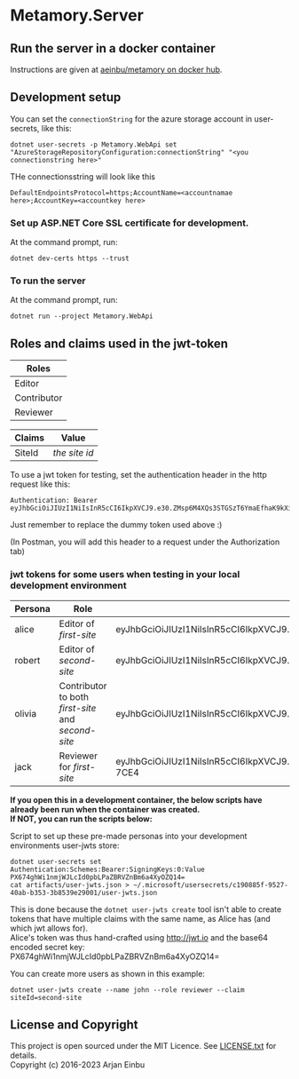 # Metamory.Server

## Run the server in a docker container
Instructions are given at [aeinbu/metamory on docker hub](https://hub.docker.com/repository/docker/aeinbu/metamory/general).

## Development setup

You can set the `connectionString` for the azure storage account in user-secrets, like this:
```console
dotnet user-secrets -p Metamory.WebApi set "AzureStorageRepositoryConfiguration:connectionString" "<you connectionstring here>"
```

THe connectionsstring will look like this
```
DefaultEndpointsProtocol=https;AccountName=<accountnamae here>;AccountKey=<accountkey here>

```


### Set up ASP.NET Core SSL certificate for development.
At the command prompt, run:
```console
dotnet dev-certs https --trust
```

### To run the server
At the command prompt, run:
```console
dotnet run --project Metamory.WebApi
```

## Roles and claims used in the jwt-token

|Roles      |
|-----------|
|Editor     |
|Contributor|
|Reviewer   |

|Claims|Value        |
|------|-------------|
|SiteId|_the site id_|

To use a jwt token for testing, set the authentication header in the http request like this:
````
Authentication: Bearer eyJhbGciOiJIUzI1NiIsInR5cCI6IkpXVCJ9.e30.ZMsp6M4XQs3STGSzT6YmaEfhaK9kXiXeQ7AJLHn57SY
````
Just remember to replace the dummy token used above :)

(In Postman, you will add this header to a request under the Authorization tab)

### jwt tokens for some users when testing in your local development environment


|Persona|Role                                              |JWT Bearer token|
|-------|--------------------------------------------------|----------------|
|alice  |Editor of _first-site_                            |eyJhbGciOiJIUzI1NiIsInR5cCI6IkpXVCJ9.eyJ1bmlxdWVfbmFtZSI6ImFsaWNlIiwic3ViIjoiYWxpY2UiLCJqdGkiOiI5MWEwYmRjZSIsInJvbGUiOiJlZGl0b3IiLCJzaXRlSWQiOiJmaXJzdC1zaXRlIiwiYXVkIjpbImh0dHA6Ly9sb2NhbGhvc3Q6NDkzNDIiLCJodHRwczovL2xvY2FsaG9zdDo0NDM3MCIsImh0dHBzOi8vbG9jYWxob3N0OjUwMDEiLCJodHRwOi8vbG9jYWxob3N0OjUwMDAiXSwibmJmIjoxNjkwNDcwNjY3LCJleHAiOjE2OTg0MTk0NjcsImlhdCI6MTY5MDQ3MDY2NywiaXNzIjoiZG90bmV0LXVzZXItand0cyJ9.rn55WPoc_nWesrIpIZmTh19JEIRYPeDnnsjAWVLh9BA|
|robert |Editor of _second-site_                           |eyJhbGciOiJIUzI1NiIsInR5cCI6IkpXVCJ9.eyJ1bmlxdWVfbmFtZSI6ImFsaWNlIiwic3ViIjoiYWxpY2UiLCJqdGkiOiI5MWEwYmRjZSIsInJvbGUiOiJlZGl0b3IiLCJzaXRlSWQiOiJmaXJzdC1zaXRlIiwiYXVkIjpbImh0dHA6Ly9sb2NhbGhvc3Q6NDkzNDIiLCJodHRwczovL2xvY2FsaG9zdDo0NDM3MCIsImh0dHBzOi8vbG9jYWxob3N0OjUwMDEiLCJodHRwOi8vbG9jYWxob3N0OjUwMDAiXSwibmJmIjoxNjkwNDcwNjY3LCJleHAiOjE2OTg0MTk0NjcsImlhdCI6MTY5MDQ3MDY2NywiaXNzIjoiZG90bmV0LXVzZXItand0cyJ9.rn55WPoc_nWesrIpIZmTh19JEIRYPeDnnsjAWVLh9BA|
|olivia |Contributor to both _first-site_ and _second-site_|eyJhbGciOiJIUzI1NiIsInR5cCI6IkpXVCJ9.eyJ1bmlxdWVfbmFtZSI6ImFsaWNlIiwic3ViIjoiYWxpY2UiLCJqdGkiOiI5MWEwYmRjZSIsInJvbGUiOiJlZGl0b3IiLCJzaXRlSWQiOiJmaXJzdC1zaXRlIiwiYXVkIjpbImh0dHA6Ly9sb2NhbGhvc3Q6NDkzNDIiLCJodHRwczovL2xvY2FsaG9zdDo0NDM3MCIsImh0dHBzOi8vbG9jYWxob3N0OjUwMDEiLCJodHRwOi8vbG9jYWxob3N0OjUwMDAiXSwibmJmIjoxNjkwNDcwNjY3LCJleHAiOjE2OTg0MTk0NjcsImlhdCI6MTY5MDQ3MDY2NywiaXNzIjoiZG90bmV0LXVzZXItand0cyJ9.rn55WPoc_nWesrIpIZmTh19JEIRYPeDnnsjAWVLh9BA|
|jack   |Reviewer for _first-site_                         |eyJhbGciOiJIUzI1NiIsInR5cCI6IkpXVCJ9.eyJ1bmlxdWVfbmFtZSI6ImphY2siLCJzdWIiOiJqYWNrIiwianRpIjoiOTYxMjk5MjAiLCJyb2xlIjoicmV2aWV3ZXIiLCJzaXRlSWQiOiJmaXJzdC1zaXRlIiwiYXVkIjpbImh0dHA6Ly9sb2NhbGhvc3Q6NDkzNDIiLCJodHRwczovL2xvY2FsaG9zdDo0NDM3MCIsImh0dHBzOi8vbG9jYWxob3N0OjUwMDEiLCJodHRwOi8vbG9jYWxob3N0OjUwMDAiXSwibmJmIjoxNjkwNDcwNzE3LCJleHAiOjE2OTg0MTk1MTcsImlhdCI6MTY5MDQ3MDcxOCwiaXNzIjoiZG90bmV0LXVzZXItand0cyJ9.fNJL09DI5SW-4eKelFEuwgaI0Ju9CIJ-uYClwm-7CE4|

__If you open this in a development container, the below scripts have already been run when the container was created.__  
__If NOT, you can run the scripts below:__

Script to set up these pre-made personas into your development environments user-jwts store:
```console
dotnet user-secrets set Authentication:Schemes:Bearer:SigningKeys:0:Value PX674ghWi1nmjWJLcId0pbLPaZBRVZnBm6a4XyOZQ14=
cat artifacts/user-jwts.json > ~/.microsoft/usersecrets/c190885f-9527-40ab-b353-3b8539e29001/user-jwts.json
```
This is done because the `dotnet user-jwts create` tool isn't able to create tokens that have multiple claims with the same name, as Alice has (and which jwt allows for).  
Alice's token was thus hand-crafted using http://jwt.io and the base64 encoded secret key: PX674ghWi1nmjWJLcId0pbLPaZBRVZnBm6a4XyOZQ14=

You can create more users as shown in this example:
```console
dotnet user-jwts create --name john --role reviewer --claim siteId=second-site
```

## License and Copyright
This project is open sourced under the MIT Licence. See [LICENSE.txt](./LICENSE.txt) for details.  
Copyright (c) 2016-2023 Arjan Einbu
